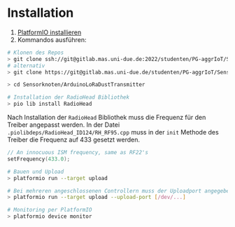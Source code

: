 # Installation #

1. [PlatformIO installieren](http://docs.platformio.org/page/core.html)
2. Kommandos ausführen:

```bash
# Klonen des Repos
> git clone ssh://git@gitlab.mas.uni-due.de:2022/studenten/PG-aggrIoT/Sensorknoten.git
# alternativ
> git clone https://git@gitlab.mas.uni-due.de/studenten/PG-aggrIoT/Sensorknoten.git

> cd Sensorknoten/ArduinoLoRaDustTransmitter

# Installation der RadioHead Bibliothek
> pio lib install RadioHead
```
Nach Installation der `RadioHead` Bibliothek muss die Frequenz für den Treiber angepasst werden. In der Datei `.piolibdeps/RadioHead_ID124/RH_RF95.cpp` muss in der `init` Methode des Treiber die Frequenz auf 433 gesetzt werden.

```c
// An innocuous ISM frequency, same as RF22's
setFrequency(433.0);
```

```bash
# Bauen und Upload
> platformio run --target upload

# Bei mehreren angeschlossenen Controllern muss der Uploadport angegeben werden
> platformio run --target upload --upload-port [/dev/...]

# Monitoring per PlatformIO
> platformio device monitor
```

